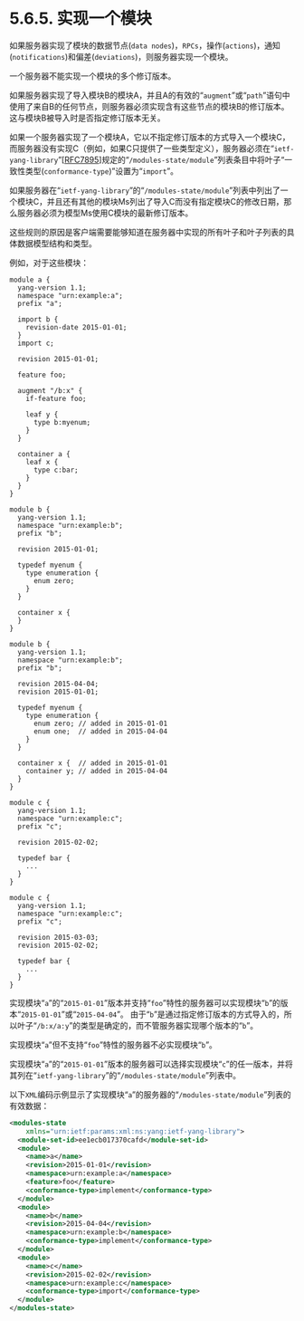 # 5.6.5. 实现一个模块

如果服务器实现了模块的数据节点(`data nodes`)，`RPCs`，操作(`actions`)，通知(`notifications`)和偏差(`deviations`)，则服务器实现一个模块。

一个服务器不能实现一个模块的多个修订版本。

如果服务器实现了导入模块B的模块A，并且A的有效的“`augment`”或“`path`”语句中使用了来自B的任何节点，则服务器必须实现含有这些节点的模块B的修订版本。这与模块B被导入时是否指定修订版本无关。

如果一个服务器实现了一个模块A，它以不指定修订版本的方式导入一个模块C，而服务器没有实现C（例如，如果C只提供了一些类型定义），服务器必须在“`ietf-yang-library`”[[RFC7895](https://tools.ietf.org/html/rfc7895)]规定的“`/modules-state/module`”列表条目中将叶子“一致性类型(`conformance-type`)”设置为“`import`”。

如果服务器在“`ietf-yang-library`”的“`/modules-state/module`”列表中列出了一个模块C，并且还有其他的模块Ms列出了导入C而没有指定模块C的修改日期，那么服务器必须为模型Ms使用C模块的最新修订版本。

这些规则的原因是客户端需要能够知道在服务器中实现的所有叶子和叶子列表的具体数据模型结构和类型。

例如，对于这些模块：

```YANG
module a {
  yang-version 1.1;
  namespace "urn:example:a";
  prefix "a";

  import b {
    revision-date 2015-01-01;
  }
  import c;

  revision 2015-01-01;

  feature foo;

  augment "/b:x" {
    if-feature foo;

    leaf y {
      type b:myenum;
    }
  }

  container a {
    leaf x {
      type c:bar;
    }
  }
}

module b {
  yang-version 1.1;
  namespace "urn:example:b";
  prefix "b";

  revision 2015-01-01;

  typedef myenum {
    type enumeration {
      enum zero;
    }
  }

  container x {
  }
}

module b {
  yang-version 1.1;
  namespace "urn:example:b";
  prefix "b";

  revision 2015-04-04;
  revision 2015-01-01;

  typedef myenum {
    type enumeration {
      enum zero; // added in 2015-01-01
      enum one;  // added in 2015-04-04
    }
  }

  container x {  // added in 2015-01-01
    container y; // added in 2015-04-04
  }
}

module c {
  yang-version 1.1;
  namespace "urn:example:c";
  prefix "c";

  revision 2015-02-02;

  typedef bar {
    ...
  }
}

module c {
  yang-version 1.1;
  namespace "urn:example:c";
  prefix "c";

  revision 2015-03-03;
  revision 2015-02-02;

  typedef bar {
    ...
  }
}
```

实现模块“`a`”的“`2015-01-01`”版本并支持“`foo`”特性的服务器可以实现模块“`b`”的版本“`2015-01-01`”或“`2015-04-04`”。 由于“`b`”是通过指定修订版本的方式导入的，所以叶子“`/b:x/a:y`”的类型是确定的，而不管服务器实现哪个版本的“`b`”。

实现模块“`a`”但不支持“`foo`”特性的服务器不必实现模块“`b`”。

实现模块“`a`”的“`2015-01-01`”版本的服务器可以选择实现模块“`c`”的任一版本，并将其列在“`ietf-yang-library`”的“`/modules-state/module`”列表中。

以下`XML`编码示例显示了实现模块“`a`”的服务器的“`/modules-state/module`”列表的有效数据：

```xml
<modules-state
    xmlns="urn:ietf:params:xml:ns:yang:ietf-yang-library">
  <module-set-id>ee1ecb017370cafd</module-set-id>
  <module>
    <name>a</name>
    <revision>2015-01-01</revision>
    <namespace>urn:example:a</namespace>
    <feature>foo</feature>
    <conformance-type>implement</conformance-type>
  </module>
  <module>
    <name>b</name>
    <revision>2015-04-04</revision>
    <namespace>urn:example:b</namespace>
    <conformance-type>implement</conformance-type>
  </module>
  <module>
    <name>c</name>
    <revision>2015-02-02</revision>
    <namespace>urn:example:c</namespace>
    <conformance-type>import</conformance-type>
  </module>
</modules-state>
```
